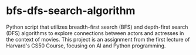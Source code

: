 # bfs-dfs-search-algorithm
Python script that utilizes breadth-first search (BFS) and depth-first search (DFS) algorithms to explore connections between actors and actresses in the context of movies. This project is an assignment from the first lecture of Harvard's CS50 Course, focusing on AI and Python programming.
